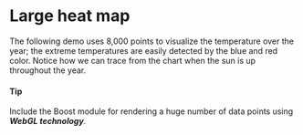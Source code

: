 # Large heat map

The following demo uses 8,000 points to visualize the temperature over the year; the extreme temperatures are easily detected by the blue and red color. Notice how we can trace from the chart when the sun is up throughout the year.

#### Tip

Include the Boost module for rendering a huge number of data points using **_WebGL technology_**.
